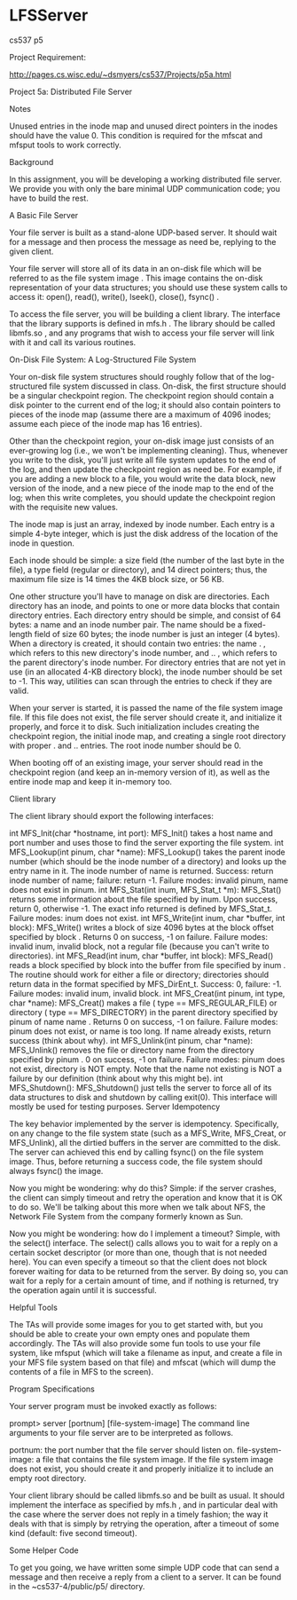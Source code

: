 # LFSServer
cs537 p5

Project Requirement:

http://pages.cs.wisc.edu/~dsmyers/cs537/Projects/p5a.html

Project 5a: Distributed File Server

Notes

Unused entries in the inode map and unused direct pointers in the inodes should have the value 0. This condition is required for the mfscat and mfsput tools to work correctly.

Background

In this assignment, you will be developing a working distributed file server. We provide you with only the bare minimal UDP communication code; you have to build the rest.

A Basic File Server

Your file server is built as a stand-alone UDP-based server. It should wait for a message and then process the message as need be, replying to the given client.

Your file server will store all of its data in an on-disk file which will be referred to as the file system image . This image contains the on-disk representation of your data structures; you should use these system calls to access it: open(), read(), write(), lseek(), close(), fsync() .

To access the file server, you will be building a client library. The interface that the library supports is defined in mfs.h . The library should be called libmfs.so , and any programs that wish to access your file server will link with it and call its various routines.

On-Disk File System: A Log-Structured File System

Your on-disk file system structures should roughly follow that of the log-structured file system discussed in class. On-disk, the first structure should be a singular checkpoint region. The checkpoint region should contain a disk pointer to the current end of the log; it should also contain pointers to pieces of the inode map (assume there are a maximum of 4096 inodes; assume each piece of the inode map has 16 entries).

Other than the checkpoint region, your on-disk image just consists of an ever-growing log (i.e., we won't be implementing cleaning). Thus, whenever you write to the disk, you'll just write all file system updates to the end of the log, and then update the checkpoint region as need be. For example, if you are adding a new block to a file, you would write the data block, new version of the inode, and a new piece of the inode map to the end of the log; when this write completes, you should update the checkpoint region with the requisite new values.

The inode map is just an array, indexed by inode number. Each entry is a simple 4-byte integer, which is just the disk address of the location of the inode in question.

Each inode should be simple: a size field (the number of the last byte in the file), a type field (regular or directory), and 14 direct pointers; thus, the maximum file size is 14 times the 4KB block size, or 56 KB.

One other structure you'll have to manage on disk are directories. Each directory has an inode, and points to one or more data blocks that contain directory entries. Each directory entry should be simple, and consist of 64 bytes: a name and an inode number pair. The name should be a fixed-length field of size 60 bytes; the inode number is just an integer (4 bytes). When a directory is created, it should contain two entries: the name . , which refers to this new directory's inode number, and .. , which refers to the parent directory's inode number. For directory entries that are not yet in use (in an allocated 4-KB directory block), the inode number should be set to -1. This way, utilities can scan through the entries to check if they are valid.

When your server is started, it is passed the name of the file system image file. If this file does not exist, the file server should create it, and initialize it properly, and force it to disk. Such initialization includes creating the checkpoint region, the initial inode map, and creating a single root directory with proper . and .. entries. The root inode number should be 0.

When booting off of an existing image, your server should read in the checkpoint region (and keep an in-memory version of it), as well as the entire inode map and keep it in-memory too.

Client library

The client library should export the following interfaces:

int MFS_Init(char *hostname, int port): MFS_Init() takes a host name and port number and uses those to find the server exporting the file system.
int MFS_Lookup(int pinum, char *name): MFS_Lookup() takes the parent inode number (which should be the inode number of a directory) and looks up the entry name in it. The inode number of name is returned. Success: return inode number of name; failure: return -1. Failure modes: invalid pinum, name does not exist in pinum.
int MFS_Stat(int inum, MFS_Stat_t *m): MFS_Stat() returns some information about the file specified by inum. Upon success, return 0, otherwise -1. The exact info returned is defined by MFS_Stat_t. Failure modes: inum does not exist.
int MFS_Write(int inum, char *buffer, int block): MFS_Write() writes a block of size 4096 bytes at the block offset specified by block . Returns 0 on success, -1 on failure. Failure modes: invalid inum, invalid block, not a regular file (because you can't write to directories).
int MFS_Read(int inum, char *buffer, int block): MFS_Read() reads a block specified by block into the buffer from file specified by inum . The routine should work for either a file or directory; directories should return data in the format specified by MFS_DirEnt_t. Success: 0, failure: -1. Failure modes: invalid inum, invalid block.
int MFS_Creat(int pinum, int type, char *name): MFS_Creat() makes a file ( type == MFS_REGULAR_FILE) or directory ( type == MFS_DIRECTORY) in the parent directory specified by pinum of name name . Returns 0 on success, -1 on failure. Failure modes: pinum does not exist, or name is too long. If name already exists, return success (think about why).
int MFS_Unlink(int pinum, char *name): MFS_Unlink() removes the file or directory name from the directory specified by pinum . 0 on success, -1 on failure. Failure modes: pinum does not exist, directory is NOT empty. Note that the name not existing is NOT a failure by our definition (think about why this might be).
int MFS_Shutdown(): MFS_Shutdown() just tells the server to force all of its data structures to disk and shutdown by calling exit(0). This interface will mostly be used for testing purposes.
Server Idempotency

The key behavior implemented by the server is idempotency. Specifically, on any change to the file system state (such as a MFS_Write, MFS_Creat, or MFS_Unlink), all the dirtied buffers in the server are committed to the disk. The server can achieved this end by calling fsync() on the file system image. Thus, before returning a success code, the file system should always fsync() the image.

Now you might be wondering: why do this? Simple: if the server crashes, the client can simply timeout and retry the operation and know that it is OK to do so. We'll be talking about this more when we talk about NFS, the Network File System from the company formerly known as Sun.

Now you might be wondering: how do I implement a timeout? Simple, with the select() interface. The select() calls allows you to wait for a reply on a certain socket descriptor (or more than one, though that is not needed here). You can even specify a timeout so that the client does not block forever waiting for data to be returned from the server. By doing so, you can wait for a reply for a certain amount of time, and if nothing is returned, try the operation again until it is successful.

Helpful Tools

The TAs will provide some images for you to get started with, but you should be able to create your own empty ones and populate them accordingly. The TAs will also provide some fun tools to use your file system, like mfsput (which will take a filename as input, and create a file in your MFS file system based on that file) and mfscat (which will dump the contents of a file in MFS to the screen).

Program Specifications

Your server program must be invoked exactly as follows:

prompt> server [portnum] [file-system-image]
The command line arguments to your file server are to be interpreted as follows.

portnum: the port number that the file server should listen on.
file-system-image: a file that contains the file system image.
If the file system image does not exist, you should create it and properly initialize it to include an empty root directory.

Your client library should be called libmfs.so and be built as usual. It should implement the interface as specified by mfs.h , and in particular deal with the case where the server does not reply in a timely fashion; the way it deals with that is simply by retrying the operation, after a timeout of some kind (default: five second timeout).

Some Helper Code

To get you going, we have written some simple UDP code that can send a message and then receive a reply from a client to a server. It can be found in the ~cs537-4/public/p5/ directory.
